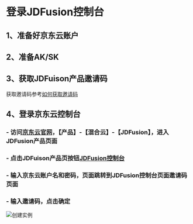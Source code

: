 
# 登录JDFusion控制台
## 1、准备好京东云账户
## 2、准备AK/SK
## 3、获取JDFuison产品邀请码
   获取邀请码参考[如何获取邀请码](jdfusion-cloud-InvitationCode.md)
## 4、登录京东云控制台
### - 访问[京东云官网](https://www.jdcloud.com)，【产品】-【混合云】-【JDFusion】，进入JDFusion产品页面
### - 点击JDFuison产品页按钮[JDFusion控制台](uc.jdfusion.jdcloud.com)
### - 输入京东云账户名和密码，页面跳转到JDFusion控制台页面邀请码页面
### - 输入邀请码，点击确定
![创建实例](https://github.com/jdcloudcom/cn/blob/edit/image/JDFusion/shuruyaoqingma.png)

